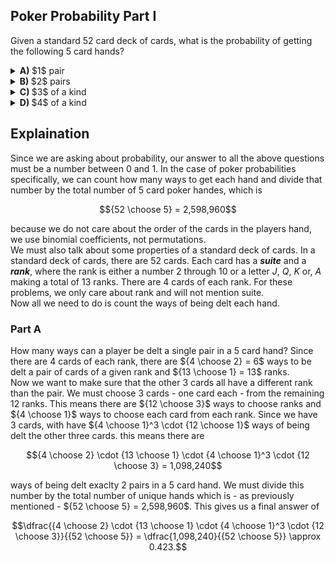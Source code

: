 ## Poker Probability Part I
Given a standard $52$ card deck of cards, what is the probability of getting the following $5$ card hands?
<details><summary><b>A) </b> $1$ pair</summary>$$\dfrac{{4 \choose 2} \cdot {13 \choose 1} \cdot {4 \choose 1}^3 \cdot {12 \choose 3}}{{52 \choose 5}} = \dfrac{1,098,240}{{52 \choose 5}} \approx 0.423$$</details>
<details><summary><b>B) </b> $2$ pairs</summary>$$\dfrac{{4 \choose 2}^2 \cdot {13 \choose 2} \cdot {4 \choose 1} \cdot {11 \choose 1}}{{52 \choose 5}} = \dfrac{123,552}{{52 \choose 5}} \approx 0.0475$$</details>
<details><summary><b>C) </b> $3$ of a kind</summary>$$\dfrac{{4 \choose 3} \cdot {13 \choose 1} \cdot {4 \choose 1}^2 \cdot {12 \choose 2}}{{52 \choose 5}} = \dfrac{54,912}{{ 52 \choose 5}} \approx 0.0211$$</details>
<details><summary><b>D) </b> $4$ of a kind</summary>$$\dfrac{{4 \choose 4} \cdot {13 \choose 1} \cdot {4 \choose 1} \cdot {12 \choose 1}}{{52 \choose 5}} = \dfrac{624}{{52 \choose 5}} \approx 0.0002 $$</details>

## Explaination
Since we are asking about probability, our answer to all the above questions must be a number between $0$ and $1$.  In the case of poker probabilities specifically, we can count how many ways to get each hand and divide that number by the total number of $5$ card poker handes, which is
```math
{52 \choose 5} = 2,598,960
```
because we do not care about the order of the cards in the players hand, we use binomial coefficients, not permutations.  
We must also talk about some properties of a standard deck of cards.  In a standard deck of cards, there are $52$ cards.  Each card has a ***suite*** and a ***rank***, where the rank is either a number $2$ through $10$ or a letter $J$, $Q$, $K$ or, $A$ making a total of 13 ranks.  There are $4$ cards of each rank.  For these problems, we only care about rank and will not mention suite.  
Now all we need to do is count the ways of being delt each hand.
### Part A
How many ways can a player be delt a single pair in a $5$ card hand?  Since there are $4$ cards of each rank, there are ${4 \choose 2} = 6$ ways to be delt a pair of cards of a given rank and ${13 \choose 1} = 13$ ranks.  
Now we want to make sure that the other $3$ cards all have a different rank than the pair.  We must choose $3$ cards - one card each - from the remaining $12$ ranks.  This means there are ${12 \choose 3}$ ways to choose ranks and ${4 \choose 1}$ ways to choose each card from each rank.  Since we have $3$ cards, with have ${4 \choose 1}^3 \cdot {12 \choose 1}$ ways of being delt the other three cards.  this means there are 
```math
{4 \choose 2} \cdot {13 \choose 1} \cdot {4 \choose 1}^3 \cdot {12 \choose 3} = 1,098,240
```
ways of being delt exaclty $2$ pairs in a $5$ card hand.  We must divide this number by the total number of unique hands which is - as previously mentioned - ${52 \choose 5} = 2,598,960$.  This gives us a final answer of
```math
\dfrac{{4 \choose 2} \cdot {13 \choose 1} \cdot {4 \choose 1}^3 \cdot {12 \choose 3}}{{52 \choose 5}} = \dfrac{1,098,240}{{52 \choose 5}} \approx 0.423.
```

